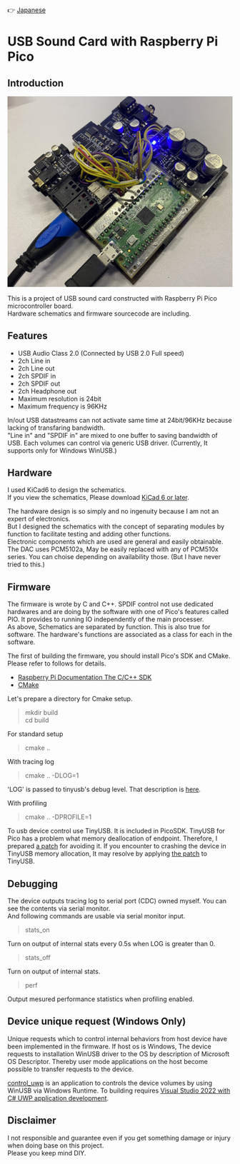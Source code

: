 
:point_right: [Japanese](./README_jp.md)

# USB Sound Card with Raspberry Pi Pico

## Introduction

![Complete image](image/IMG_1616.jpg)



This is a project of USB sound card constructed with Raspberry Pi Pico microcontroller board.  
Hardware schematics and firmware sourcecode are including.

## Features

- USB Audio Class 2.0 (Connected by USB 2.0 Full speed)
- 2ch Line in
- 2ch Line out
- 2ch SPDIF in
- 2ch SPDIF out
- 2ch Headphone out
- Maximum resolution is 24bit
- Maximum frequency is 96KHz

In/out USB datastreams can not activate same time at 24bit/96KHz because lacking of transfaring bandwidth.  
"Line in" and "SPDIF in" are mixed to one buffer to saving bandwidth of USB. Each volumes can control via generic USB driver. (Currently, It supports only for Windows WinUSB.)

## Hardware

I used KiCad6 to design the schematics.  
If you view the schematics, Please download [KiCad 6 or later](https://www.kicad.org/).

The hardware design is so simply and no ingenuity because I am not an expert of electronics.  
But I designed the schematics with the concept of separating modules by function to facilitate testing and adding other functions.  
Electronic components which are used are general and easily obtainable.   
The DAC uses PCM5102a, May be easily replaced with any of PCM510x series. You can choise depending on availability those. (But I have never tried to this.)

## Firmware 

The firmware is wrote by C and C++. 
SPDIF control not use dedicated hardwares and are doing by the software with one of Pico's features called PIO. It provides to running IO independently of the main processer.   
As above, Schematics are separated by function. This is also true for software. The hardware's functions are associated as a class for each in the software.

The first of building the firmware, you should install Pico's SDK and CMake.
Please refer to follows for details.
- [Raspberry Pi Documentation The C/C++ SDK](https://www.raspberrypi.com/documentation/microcontrollers/c_sdk.html)  
- [CMake](https://cmake.org/)

Let's prepare a directory for Cmake setup.
> mkdir build  
> cd build  

For standard setup
> cmake ..  

With tracing log
> cmake .. -DLOG=1   

'LOG' is passed to tinyusb's debug level. That description is [here](https://docs.tinyusb.org/en/latest/reference/getting_started.html#log).

With profiling
> cmake .. -DPROFILE=1


To usb device control use TinyUSB. It is included in PicoSDK.
TinyUSB for Pico has a problem what memory deallocation of endpoint. Therefore, I prepared [a patch](patch/tinyusb-rp2040-allow-memory-preallocation.patch) for avoiding it. If you encounter to crashing the device in TinyUSB memory allocation,
It may resolve by applying [the patch](patch/tinyusb-rp2040-allow-memory-preallocation.patch) to TinyUSB.

## Debugging

The device outputs tracing log to serial port (CDC) owned myself. You can see the contents via serial monitor.   
And following commands are usable via serial monitor input.

> stats_on

Turn on output of internal stats every 0.5s when LOG is greater than 0.
 
> stats_off

Turn on output of internal stats.

> perf

Output mesured performance statistics when profiling enabled.

## Device unique request (Windows Only)
Unique requests which to control internal behaviors from host device have been implemented in the firmware.
If host os is Windows, The device requests to installation WinUSB driver to the OS by description of Microsoft OS Descriptor. Thereby user mode applications on the host become possible to transfer requests to the device.

[control_uwp](control_uwp) is an application to controls the device volumes by using WinUSB via Windows Runtime.
To building requires [Visual Studio 2022 with C# UWP application development](https://visualstudio.microsoft.com/).


## Disclaimer

I not responsible and guarantee even if you get something damage or injury when doing base on this project.  
Please you keep mind DIY.